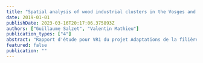 ```yaml
---
title: "Spatial analysis of wood industrial clusters in the Vosges and their impact on the local forestry"
date: 2019-01-01
publishDate: 2023-03-16T20:17:06.375893Z
authors: ["Guillaume Salzet", "Valentin Mathieu"]
publication_types: ["4"]
abstract: "Rapport d'étude pour VR1 du projet Adaptations de la filière forêt-bois du PNR des Ballons des Vosges dans un contexte de changements globaux (AFFORBALL)"
featured: false
publication: ""
---
```


